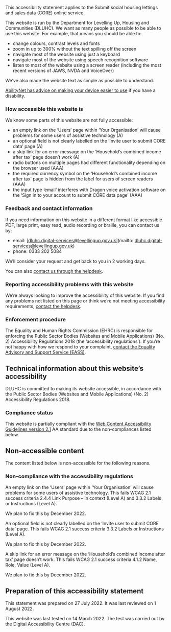 This accessibility statement applies to the Submit social housing lettings and sales data (CORE) online service.

This website is run by the Department for Levelling Up, Housing and Communities (DLUHC). We want as many people as possible to be able to use this website. For example, that means you should be able to:

- change colours, contrast levels and fonts
- zoom in up to 300% without the text spilling off the screen
- navigate most of the website using just a keyboard
- navigate most of the website using speech recognition software
- listen to most of the website using a screen reader (including the most recent versions of JAWS, NVDA and VoiceOver)

We’ve also made the website text as simple as possible to understand.

[AbilityNet has advice on making your device easier to use](https://mcmw.abilitynet.org.uk/) if you have a disability.

### How accessible this website is

We know some parts of this website are not fully accessible:

- an empty link on the ‘Users’ page within ‘Your Organisation’ will cause problems for some users of assistive technology (A)
- an optional field is not clearly labelled on the ‘Invite user to submit CORE data’ page (A)
- a skip link for an error message on the ‘Household’s combined income after tax’ page doesn’t work (A)
- radio buttons on multiple pages had different functionality depending on the browser used (AAA)
- the required currency symbol on the ‘Household’s combined income after tax’ page is hidden from the label for users of screen readers (AAA)
- the input type ‘email’ interferes with Dragon voice activation software on the ‘Sign in to your account to submit CORE data page’ (AAA)

### Feedback and contact information

If you need information on this website in a different format like accessible PDF, large print, easy read, audio recording or braille, you can contact us by:

- email: [dluhc.digital-services@levellingup.gov.uk](mailto: dluhc.digital-services@levellingup.gov.uk)
- phone: 0333 202 5084

We’ll consider your request and get back to you in 2 working days.

You can also [contact us through the helpdesk](https://digital.dclg.gov.uk/jira/servicedesk/customer/portal/4/).

### Reporting accessibility problems with this website

We’re always looking to improve the accessibility of this website. If you find any problems not listed on this page or think we’re not meeting accessibility requirements, [contact the helpdesk](https://digital.dclg.gov.uk/jira/servicedesk/customer/portal/4/).

### Enforcement procedure

The Equality and Human Rights Commission (EHRC) is responsible for enforcing the Public Sector Bodies (Websites and Mobile Applications) (No. 2) Accessibility Regulations 2018 (the ‘accessibility regulations’). If you’re not happy with how we respond to your complaint, [contact the Equality Advisory and Support Service (EASS)](https://www.equalityadvisoryservice.com/).

## Technical information about this website’s accessibility

DLUHC is committed to making its website accessible, in accordance with the Public Sector Bodies (Websites and Mobile Applications) (No. 2) Accessibility Regulations 2018.

### Compliance status

This website is partially compliant with the [Web Content Accessibility Guidelines version 2.1](https://www.w3.org/TR/WCAG21/) AA standard due to the non-compliances listed below.

## Non-accessible content

The content listed below is non-accessible for the following reasons.

### Non-compliance with the accessibility regulations

An empty link on the ‘Users’ page within ‘Your Organisation’ will cause problems for some users of assistive technology. This fails WCAG 2.1 success criteria 2.4.4 Link Purpose – in context (Level A) and 3.3.2 Labels or Instructions (Level A).

We plan to fix this by December 2022.

An optional field is not clearly labelled on the ‘Invite user to submit CORE data’ page. This fails WCAG 2.1 success criteria 3.3.2 Labels or Instructions (Level A).

We plan to fix this by December 2022.

A skip link for an error message on the ‘Household’s combined income after tax’ page doesn’t work. This fails WCAG 2.1 success criteria 4.1.2 Name, Role, Value (Level A).

We plan to fix this by December 2022.

## Preparation of this accessibility statement

This statement was prepared on 27 July 2022. It was last reviewed on 1 August 2022.

This website was last tested on 14 March 2022. The test was carried out by the Digital Accessibility Centre (DAC).
